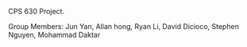 CPS 630 Project.

Group Members: 
Jun Yan,
Allan hong,
Ryan Li,
David Dicioco,
Stephen Nguyen,
Mohammad Daktar
